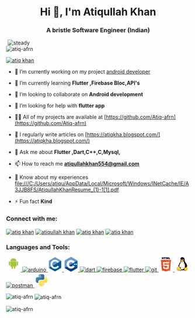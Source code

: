 <h1 align="center">Hi 👋, I'm Atiqullah Khan</h1>
<h3 align="center">A bristle Software Engineer (Indian)</h3>
<img align="right" alt="steady" width="500" src="https://i.pinimg.com/originals/81/17/8b/81178b47a8598f0c81c4799f2cdd4057.gif">

<p align="left"> <img src="https://komarev.com/ghpvc/?username=atiq-afrn&label=Profile%20views&color=0e75b6&style=flat" alt="atiq-afrn" /> </p>

<p align="left"> <a href="https://twitter.com/atiq khan" target="blank"><img src="https://img.shields.io/twitter/follow/atiq khan?logo=twitter&style=for-the-badge" alt="atiq khan" /></a> </p>

- 🔭 I’m currently working on my project [android developer](https://github.com/Atiq-afrn)

- 🌱 I’m currently learning **Flutter ,Firebase Bloc,API's**

- 👯 I’m looking to collaborate on **Android development**

- 🤝 I’m looking for help with **flutter app**

- 👨‍💻 All of my projects are available at [https://github.com/Atiq-afrn](https://github.com/Atiq-afrn)

- 📝 I regularly write articles on [https://atiqkha.blogspot.com/](https://atiqkha.blogspot.com/)

- 💬 Ask me about **Flutter ,Dart,C++,C,Mysql,**

- 📫 How to reach me **atiqullahkhan554@gmail.com**

- 📄 Know about my experiences [file:///C:/Users/atiqu/AppData/Local/Microsoft/Windows/INetCache/IE/A3JJB8FS/AtiqullahKhanResume_(1)-1[1].pdf](file:///C:/Users/atiqu/AppData/Local/Microsoft/Windows/INetCache/IE/A3JJB8FS/AtiqullahKhanResume_(1)-1[1].pdf)

- ⚡ Fun fact **Kind**

<h3 align="left">Connect with me:</h3>
<p align="left">
<a href="https://twitter.com/atiq khan" target="blank"><img align="center" src="https://raw.githubusercontent.com/rahuldkjain/github-profile-readme-generator/master/src/images/icons/Social/twitter.svg" alt="atiq khan" height="30" width="40" /></a>
<a href="https://linkedin.com/in/atiqullah khan" target="blank"><img align="center" src="https://raw.githubusercontent.com/rahuldkjain/github-profile-readme-generator/master/src/images/icons/Social/linked-in-alt.svg" alt="atiqullah khan" height="30" width="40" /></a>
<a href="https://stackoverflow.com/users/atiq khan" target="blank"><img align="center" src="https://raw.githubusercontent.com/rahuldkjain/github-profile-readme-generator/master/src/images/icons/Social/stack-overflow.svg" alt="atiq khan" height="30" width="40" /></a>
<a href="https://fb.com/atiq khan" target="blank"><img align="center" src="https://raw.githubusercontent.com/rahuldkjain/github-profile-readme-generator/master/src/images/icons/Social/facebook.svg" alt="atiq khan" height="30" width="40" /></a>
</p>

<h3 align="left">Languages and Tools:</h3>
<p align="left"> <a href="https://developer.android.com" target="_blank" rel="noreferrer"> <img src="https://raw.githubusercontent.com/devicons/devicon/master/icons/android/android-original-wordmark.svg" alt="android" width="40" height="40"/> </a> <a href="https://www.arduino.cc/" target="_blank" rel="noreferrer"> <img src="https://cdn.worldvectorlogo.com/logos/arduino-1.svg" alt="arduino" width="40" height="40"/> </a> <a href="https://www.cprogramming.com/" target="_blank" rel="noreferrer"> <img src="https://raw.githubusercontent.com/devicons/devicon/master/icons/c/c-original.svg" alt="c" width="40" height="40"/> </a> <a href="https://www.w3schools.com/cpp/" target="_blank" rel="noreferrer"> <img src="https://raw.githubusercontent.com/devicons/devicon/master/icons/cplusplus/cplusplus-original.svg" alt="cplusplus" width="40" height="40"/> </a> <a href="https://dart.dev" target="_blank" rel="noreferrer"> <img src="https://www.vectorlogo.zone/logos/dartlang/dartlang-icon.svg" alt="dart" width="40" height="40"/> </a> <a href="https://firebase.google.com/" target="_blank" rel="noreferrer"> <img src="https://www.vectorlogo.zone/logos/firebase/firebase-icon.svg" alt="firebase" width="40" height="40"/> </a> <a href="https://flutter.dev" target="_blank" rel="noreferrer"> <img src="https://www.vectorlogo.zone/logos/flutterio/flutterio-icon.svg" alt="flutter" width="40" height="40"/> </a> <a href="https://git-scm.com/" target="_blank" rel="noreferrer"> <img src="https://www.vectorlogo.zone/logos/git-scm/git-scm-icon.svg" alt="git" width="40" height="40"/> </a> <a href="https://www.w3.org/html/" target="_blank" rel="noreferrer"> <img src="https://raw.githubusercontent.com/devicons/devicon/master/icons/html5/html5-original-wordmark.svg" alt="html5" width="40" height="40"/> </a> <a href="https://www.linux.org/" target="_blank" rel="noreferrer"> <img src="https://raw.githubusercontent.com/devicons/devicon/master/icons/linux/linux-original.svg" alt="linux" width="40" height="40"/> </a> <a href="https://postman.com" target="_blank" rel="noreferrer"> <img src="https://www.vectorlogo.zone/logos/getpostman/getpostman-icon.svg" alt="postman" width="40" height="40"/> </a> <a href="https://www.python.org" target="_blank" rel="noreferrer"> <img src="https://raw.githubusercontent.com/devicons/devicon/master/icons/python/python-original.svg" alt="python" width="40" height="40"/> </a> </p>

<p><img align="left" src="https://github-readme-stats.vercel.app/api/top-langs?username=atiq-afrn&show_icons=true&locale=en&layout=compact" alt="atiq-afrn" /></p>

<p>&nbsp;<img align="center" src="https://github-readme-stats.vercel.app/api?username=atiq-afrn&show_icons=true&locale=en" alt="atiq-afrn" /></p>

<p><img align="center" src="https://github-readme-streak-stats.herokuapp.com/?user=atiq-afrn&" alt="atiq-afrn" /></p>

